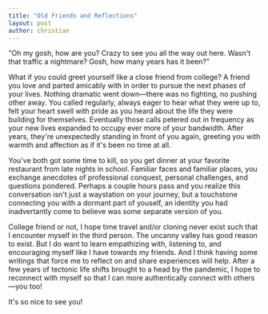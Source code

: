 ```yaml
---
title: "Old Friends and Reflections"
layout: post
author: christian
---
```


"Oh my gosh, how are you? Crazy to see you all the way out here. Wasn't that traffic a nightmare? Gosh, how many years has it been?"

What if you could greet yourself like a close friend from college? A friend you love and parted amicably with in order to pursue the next phases of your lives. Nothing dramatic went down—there was no fighting, no pushing other away. You called regularly, always eager to hear what they were up to, felt your heart swell with pride as you heard about the life they were building for themselves. Eventually those calls petered out in frequency as your new lives expanded to occupy ever more of your bandwidth. After years, they're unexpectedly standing in front of you again, greeting you with warmth and affection as if it's been no time at all. 


You've both got some time to kill, so you get dinner at your favorite restaurant from late nights in school. Familiar faces and familiar places, you exchange anecdotes of professional conquest, personal challenges, and questions pondered. Perhaps a couple hours pass and you realize this conversation isn't just a waystation on your journey, but a touchstone connecting you with a dormant part of youself, an identity you had inadvertantly come to believe was some separate version of you. 

College friend or not, I hope time travel and/or cloning never exist such that I encounter myself in the third person. The uncanny valley has good reason to exist. But I do want to learn empathizing with, listening to, and encouraging myself like I have towards my friends. And I think having some writings that force me to reflect on and share experiences will help. After a few years of tectonic life shifts brought to a head by the pandemic, I hope to reconnect with myself so that I can more authentically connect with others—you too!

It's so nice to see you!
